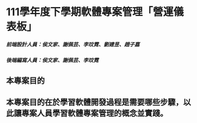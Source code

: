 # 111學年度下學期軟體專案管理「營運儀表板」
<h5>前端設計人員：侯文家、謝佩芸、李玟霓、劉建昱、趙子嘉</h5>
<h5>後端編寫人員：侯文家、謝佩芸、李玟霓</h5>

<h2>本專案目的<h2>
<div>
  <p>本專案目的在於學習軟體開發過程是需要哪些步驟，以此讓專案人員學習軟體專案管理的概念並實踐。</p>
</div>

